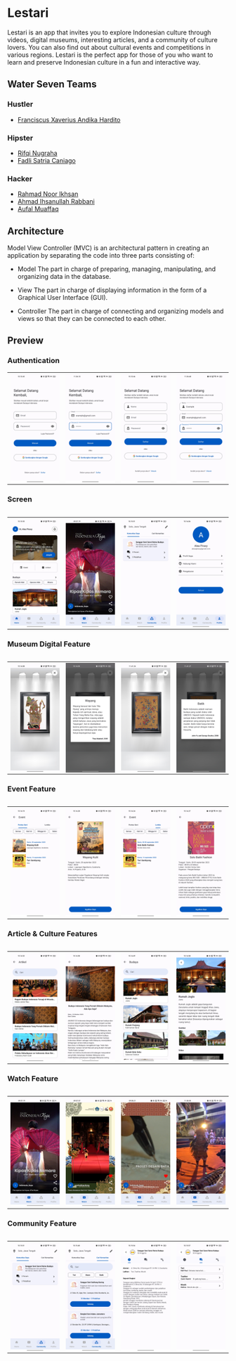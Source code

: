 # Lestari
Lestari is an app that invites you to explore Indonesian culture through videos, digital museums, interesting articles, and a community of culture lovers. You can also find out about cultural events and competitions in various regions. Lestari is the perfect app for those of you who want to learn and preserve Indonesian culture in a fun and interactive way.

## Water Seven Teams
### Hustler
- [Franciscus Xaverius Andika Hardito](https://github.com/FranciscusXaveriusAndikaHardito)

### Hipster
- [Rifqi Nugraha](https://github.com/Rifqieeee) 
- [Fadli Satria Caniago](https://github.com/Fadlicann)

### Hacker
- [Rahmad Noor Ikhsan](https://github.com/rahmadnoorikhsan)
- [Ahmad Ihsanullah Rabbani](https://github.com/ahmadihsanullah)
- [Aufal Muaffaq](https://github.com/AufalMuaffaq)

## Architecture
Model View Controller (MVC) is an architectural pattern in creating an application by separating the code into three parts consisting of:

- Model
The part in charge of preparing, managing, manipulating, and organizing data in the database.

- View
The part in charge of displaying information in the form of a Graphical User Interface (GUI).

- Controller
The part in charge of connecting and organizing models and views so that they can be connected to each other.

## Preview

### Authentication
<table>
    <tr>
        <td><img src="screenshot/login.jpg" align="center" alt="4"</td>
        <td><img src="screenshot/login-example.jpg" align="center" alt="4"</td>
        <td><img src="screenshot/register.jpg" align="center" alt="4"</td>
        <td><img src="screenshot/register-example.jpg" align="center" alt="4"</td>
    </tr>
<table>
    
### Screen
<table>
    <tr>
        <td><img src="screenshot/home.jpg" align="center" alt="4"</td>
        <td><img src="screenshot/watch-1.jpg" align="center" alt="4"</td>
        <td><img src="screenshot/my-community.jpg" align="center" alt="4"</td>
        <td><img src="screenshot/profile.jpg" align="center" alt="4"</td>
    </tr>
<table>

### Museum Digital Feature
<table>
    <tr>
        <td><img src="screenshot/museum-digital.jpg" align="center" alt="4"</td>
        <td><img src="screenshot/detail-museum.jpg" align="center" alt="4"</td>
        <td><img src="screenshot/museum-batik.jpg" align="center" alt="4"</td>
        <td><img src="screenshot/detail-batik.jpg" align="center" alt="4"</td>
    </tr>
<table>

### Event Feature
<table>
    <tr>
        <td><img src="screenshot/event-seni.jpg" align="center" alt="4"</td>
        <td><img src="screenshot/detail-event-seni.jpg" align="center" alt="4"</td>
        <td><img src="screenshot/event-lomba.jpg" align="center" alt="4"</td>
        <td><img src="screenshot/event-detail-lomba.jpg" align="center" alt="4"</td>
    </tr>
<table>

### Article & Culture Features
<table>
    <tr>
        <td><img src="screenshot/artikel.jpg" align="center" alt="4"</td>
        <td><img src="screenshot/detail-artikel.jpg" align="center" alt="4"</td>
        <td><img src="screenshot/culture.jpg" align="center" alt="4"</td>
        <td><img src="screenshot/detail-culture.jpg" align="center" alt="4"</td>
    </tr>
<table>

### Watch Feature
<table>
    <tr>
        <td><img src="screenshot/watch-1.jpg" align="center" alt="4"</td>
        <td><img src="screenshot/watch-2.jpg" align="center" alt="4"</td>
        <td><img src="screenshot/watch-3.jpg" align="center" alt="4"</td>
        <td><img src="screenshot/watch-4.jpg" align="center" alt="4"</td>
    </tr>
<table>

### Community Feature
<table>
    <tr>
        <td><img src="screenshot/my-community.jpg" align="center" alt="4"</td>
        <td><img src="screenshot/search-community.jpg" align="center" alt="4"</td>
        <td><img src="screenshot/deatil-community-info.jpg" align="center" alt="4"</td>
        <td><img src="screenshot/detail-community-forum.jpg" align="center" alt="4"</td>
    </tr>
<table>
